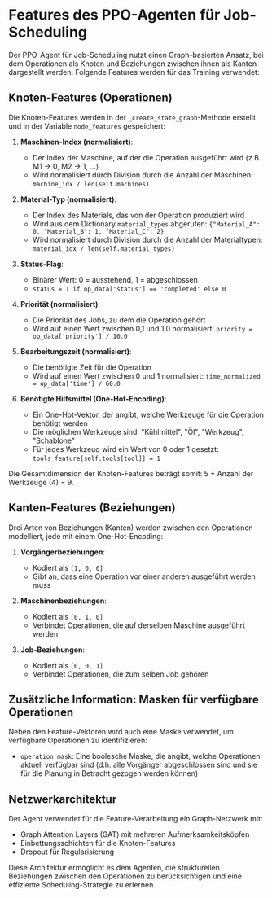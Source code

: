 # Features des PPO-Agenten für Job-Scheduling

Der PPO-Agent für Job-Scheduling nutzt einen Graph-basierten Ansatz, bei dem Operationen als Knoten und Beziehungen zwischen ihnen als Kanten dargestellt werden. Folgende Features werden für das Training verwendet:

## Knoten-Features (Operationen)

Die Knoten-Features werden in der `_create_state_graph`-Methode erstellt und in der Variable `node_features` gespeichert:

1. **Maschinen-Index (normalisiert)**: 
   - Der Index der Maschine, auf der die Operation ausgeführt wird (z.B. M1 → 0, M2 → 1, ...)
   - Wird normalisiert durch Division durch die Anzahl der Maschinen: `machine_idx / len(self.machines)`

2. **Material-Typ (normalisiert)**:
   - Der Index des Materials, das von der Operation produziert wird
   - Wird aus dem Dictionary `material_types` abgerufen: `{"Material_A": 0, "Material_B": 1, "Material_C": 2}`
   - Wird normalisiert durch Division durch die Anzahl der Materialtypen: `material_idx / len(self.material_types)`

3. **Status-Flag**:
   - Binärer Wert: 0 = ausstehend, 1 = abgeschlossen
   - `status = 1 if op_data['status'] == 'completed' else 0`

4. **Priorität (normalisiert)**:
   - Die Priorität des Jobs, zu dem die Operation gehört
   - Wird auf einen Wert zwischen 0,1 und 1,0 normalisiert: `priority = op_data['priority'] / 10.0`

5. **Bearbeitungszeit (normalisiert)**:
   - Die benötigte Zeit für die Operation
   - Wird auf einen Wert zwischen 0 und 1 normalisiert: `time_normalized = op_data['time'] / 60.0`

6. **Benötigte Hilfsmittel (One-Hot-Encoding)**:
   - Ein One-Hot-Vektor, der angibt, welche Werkzeuge für die Operation benötigt werden
   - Die möglichen Werkzeuge sind: "Kühlmittel", "Öl", "Werkzeug", "Schablone"
   - Für jedes Werkzeug wird ein Wert von 0 oder 1 gesetzt: `tools_feature[self.tools[tool]] = 1`

Die Gesamtdimension der Knoten-Features beträgt somit: 5 + Anzahl der Werkzeuge (4) = 9.

## Kanten-Features (Beziehungen)

Drei Arten von Beziehungen (Kanten) werden zwischen den Operationen modelliert, jede mit einem One-Hot-Encoding:

1. **Vorgängerbeziehungen**: 
   - Kodiert als `[1, 0, 0]`
   - Gibt an, dass eine Operation vor einer anderen ausgeführt werden muss

2. **Maschinenbeziehungen**:
   - Kodiert als `[0, 1, 0]`
   - Verbindet Operationen, die auf derselben Maschine ausgeführt werden

3. **Job-Beziehungen**:
   - Kodiert als `[0, 0, 1]`
   - Verbindet Operationen, die zum selben Job gehören

## Zusätzliche Information: Masken für verfügbare Operationen

Neben den Feature-Vektoren wird auch eine Maske verwendet, um verfügbare Operationen zu identifizieren:

- `operation_mask`: Eine boolesche Maske, die angibt, welche Operationen aktuell verfügbar sind (d.h. alle Vorgänger abgeschlossen sind und sie für die Planung in Betracht gezogen werden können)

## Netzwerkarchitektur

Der Agent verwendet für die Feature-Verarbeitung ein Graph-Netzwerk mit:

- Graph Attention Layers (GAT) mit mehreren Aufmerksamkeitsköpfen
- Einbettungsschichten für die Knoten-Features
- Dropout für Regularisierung

Diese Architektur ermöglicht es dem Agenten, die strukturellen Beziehungen zwischen den Operationen zu berücksichtigen und eine effiziente Scheduling-Strategie zu erlernen.